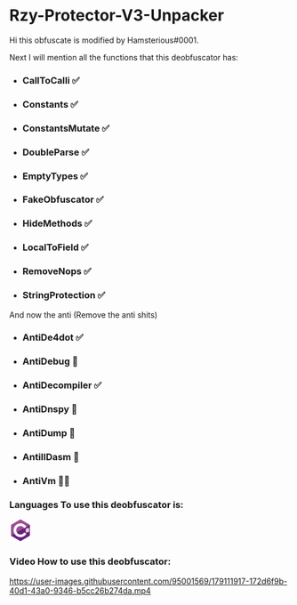 # Rzy-Protector-V3-Unpacker
Hi this obfuscate is modified by Hamsterious#0001.

Next I will mention all the functions that this deobfuscator has:

- <h3 align="left">CallToCalli ✅</h3>
- <h3 align="left">Constants ✅</h3>
- <h3 align="left">ConstantsMutate ✅</h3>
- <h3 align="left">DoubleParse ✅</h3>
- <h3 align="left">EmptyTypes ✅</h3>
- <h3 align="left">FakeObfuscator ✅</h3>
- <h3 align="left">HideMethods ✅</h3>
- <h3 align="left">LocalToField ✅</h3>
- <h3 align="left">RemoveNops ✅</h3>
- <h3 align="left">StringProtection ✅</h3>

And now the anti (Remove the anti shits)

- <h3 align="left">AntiDe4dot ✅</h3>
- <h3 align="left">AntiDebug 🔧</h3>
- <h3 align="left">AntiDecompiler ✅</h3>
- <h3 align="left">AntiDnspy 🔧</h3>
- <h3 align="left">AntiDump 🔧</h3>
- <h3 align="left">AntiIlDasm 🔧</h3>
- <h3 align="left">AntiVm 🤷‍♂️</h3>

<h3 align="left">Languages To use this deobfuscator is:</h3>
<p align="left"> <a href="https://www.w3schools.com/cs/" target="_blank" rel="noreferrer"> <img src="https://raw.githubusercontent.com/devicons/devicon/master/icons/csharp/csharp-original.svg" alt="csharp" width="40" height="40"/> </a> </p>


<h3 align="left">Video How to use this deobfuscator:</h3>


https://user-images.githubusercontent.com/95001569/179111917-172d6f9b-40d1-43a0-9346-b5cc26b274da.mp4
